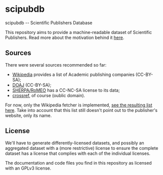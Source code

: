 scipubdb
========

scipubdb -- Scientific Publishers Database

This repository aims to provide a machine-readable dataset of Scientific Publishers.
Read more about the motivation behind it [here](https://discuss.okfn.org/t/academic-scientific-publishers-dataset/2866/6).

Sources
-------

There were several sources recommended so far:
- [Wikipedia](https://en.wikipedia.org/wiki/Category:Academic_publishing_companies) provides a list of Academic publishing companies (CC-BY-SA);
- [DOAJ](https://doaj.org/api/v1/docs) (CC-BY-SA);
- [SHERPA/RoMEO](http://www.sherpa.ac.uk/romeo/journalbrowse.php) has a CC-NC-SA license to its data;
- [crossref](https://github.com/CrossRef/rest-api-doc), of course (oublic domain).

For now, only the Wikipedia fetcher is implemented, [see the resulting list here](wikipedia.txt). Take into account that this list still doesn't point out to the publisher's website, only its name.

License
-------

We'll have to generate differently-licensed datasets, and possibly an aggregated dataset with a (more restrictive) license to ensure the complete dataset has a license that complies with each of the individual licenses.

The documentation and code files you find in this repository as licensed with an GPLv3 license.
